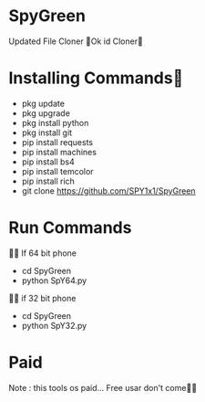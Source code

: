# SpyGreen

Updated File Cloner 
🤞Ok id Cloner🤞

# Installing Commands💖

- pkg update 
- pkg upgrade 
- pkg install python
- pkg install git
- pip install requests
- pip install machines
- pip install bs4
- pip install temcolor
- pip install rich
- git clone https://github.com/SPY1x1/SpyGreen

# Run Commands 

💖🤞 If 64 bit phone 

- cd SpyGreen
- python SpY64.py


💖🤞 if 32 bit phone 

- cd SpyGreen
- python SpY32.py 


# Paid
Note : this tools os paid...
Free usar don't come🤞🤫
